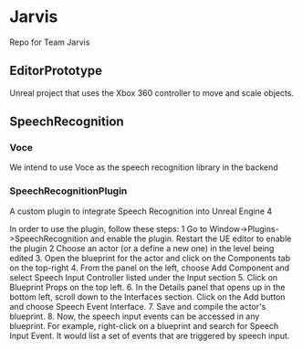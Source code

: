# Jarvis
Repo for Team Jarvis

## EditorPrototype
Unreal project that uses the Xbox 360 controller to move and scale objects.

## SpeechRecognition
### Voce
We intend to use Voce as the speech recognition library in the backend

### SpeechRecognitionPlugin
A custom plugin to integrate Speech Recognition into Unreal Engine 4

In order to use the plugin, follow these steps:
1 Go to Window->Plugins->SpeechRecognition and enable the plugin. Restart the UE editor to enable the plugin
2 Choose an actor (or a define a new one) in the level being edited
3. Open the blueprint for the actor and click on the Components tab on the top-right
4. From the panel on the left, choose Add Component and select Speech Input Controller listed under the Input section
5. Click on Blueprint Props on the top left. 
6. In the Details panel that opens up in the bottom left, scroll down to the Interfaces section. Click on the Add button and choose Speech Event Interface.
7. Save and compile the actor's blueprint.
8. Now, the speech input events can be accessed in any blueprint. For example, right-click on a blueprint and search for Speech Input Event. It would list a set of events that are triggered by speech input.
